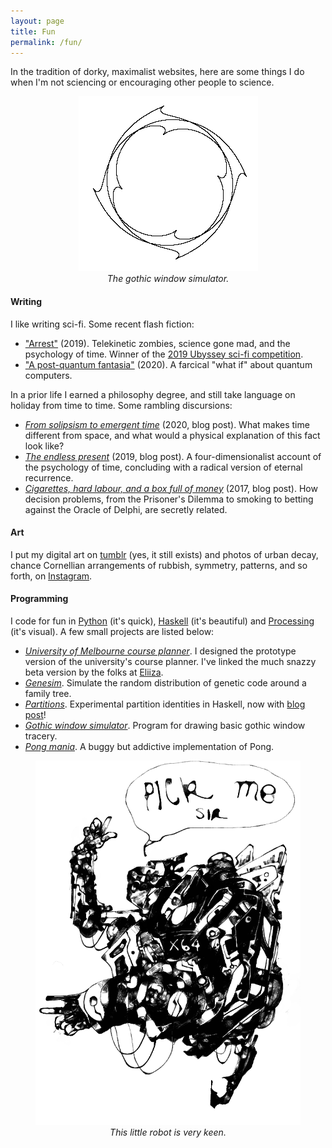 ```yaml
---
layout: page
title: Fun
permalink: /fun/
---
```


In the tradition of dorky, maximalist websites, here are some things I
do when I'm not sciencing or encouraging other people to science.

<figure>
 <div style="text-align:center"><img src ="/images/gothic-2.png" />
 <figcaption><i>The gothic window simulator.</i></figcaption>
 	 </div>
  </figure>

#### Writing

I like writing sci-fi. Some recent flash fiction:

- ["Arrest"]({{hapax.github.io}}/assets/arrest.pdf) (2019). Telekinetic
zombies, science gone mad, and the psychology of time. Winner of the
[2019 Ubyssey sci-fi competition](https://www.ubyssey.ca/science/arrestee-sci-fi-winner-2019/).
- ["A post-quantum fantasia"]({{hapax.github.io}}/assets/pqf.pdf)
(2020). A farcical "what if" about quantum computers.

In a prior life I earned a philosophy degree, and still take language
on holiday from time to time. Some rambling discursions:

- [*From solipsism to emergent time*](https://hapax.github.io/physics/philosophy/emergent-time/)
  (2020, blog post). What makes time different from space, and what
  would a physical explanation of this fact look like?
- [*The endless present*](https://hapax.github.io/philosophy/physics/psychology-time/)
  (2019, blog post). A four-dimensionalist account of the psychology
  of time, concluding with a radical version of eternal recurrence.
- [*Cigarettes, hard labour, and a box full of money*](https://hapax.github.io/philosophy/prisoners/)
(2017, blog post). How decision problems, from the Prisoner's Dilemma
to smoking to betting against the Oracle of Delphi, are secretly related.
<!-- What nuclear war, smoking, and the Oracle of Delphi have in -->
<!-- common. -->

#### Art

I put my digital art on [tumblr](https://caedrix.tumblr.com/)
(yes, it still exists) and photos of urban decay, chance Cornellian
arrangements of rubbish, symmetry, patterns, and so forth, on
[Instagram](https://www.instagram.com/dr__abe/).

#### Programming

I code for fun in [Python](https://www.python.org/)
(it's quick), [Haskell](https://www.haskell.org/) (it's beautiful) and
[Processing](https://processing.org/) (it's visual). A few small
projects are listed below:

- [*University of Melbourne course planner*](https://students.unimelb.edu.au/your-course/manage-your-course/planning-your-course-and-subjects/faculty-course-planning-resources/course-planning-tools). I
  designed the prototype version of the university's course
  planner. I've linked the much snazzy beta version by the folks at [Eliiza](https://eliiza.com.au/about/).
- [*Genesim*](https://github.com/hapax/genesim). Simulate the random
distribution of genetic code around a family tree.
- [*Partitions*](https://github.com/hapax/haskell-partitions). Experimental
  partition identities in Haskell, now with [blog post](https://hapax.github.io/mathematics/programming/haskell-partition/)!
- [*Gothic window simulator*](https://www.openprocessing.org/sketch/571835). Program for drawing basic gothic window tracery.
- [*Pong mania*](https://www.openprocessing.org/sketch/590092). A
  buggy but addictive implementation of Pong. <!-- of which I am inordinately proud.-->

<figure>
 <div style="text-align:center"><img src ="/images/x64.png" />
 <figcaption><i>This little robot is very keen.</i></figcaption>
 	 </div>
  </figure>

